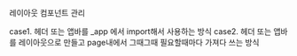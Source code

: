 레이아웃 컴포넌트 관리

case1. 헤더 또는 앱바를 \_app 에서 import해서 사용하는 방식
case2. 헤더 또는 앱바를 레이아웃으로 만들고 page내에서 그때그때 필요할때마다 가져다 쓰는 방식
